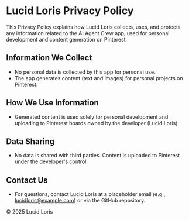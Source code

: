 # Lucid Loris Privacy Policy

This Privacy Policy explains how Lucid Loris collects, uses, and protects any information related to the AI Agent Crew app, used for personal development and content generation on Pinterest.

## Information We Collect
- No personal data is collected by this app for personal use.
- The app generates content (text and images) for personal projects on Pinterest.

## How We Use Information
- Generated content is used solely for personal development and uploading to Pinterest boards owned by the developer (Lucid Loris).

## Data Sharing
- No data is shared with third parties. Content is uploaded to Pinterest under the developer's control.

## Contact Us
- For questions, contact Lucid Loris at a placeholder email (e.g., lucidloris@example.com) or via the GitHub repository.

© 2025 Lucid Loris
